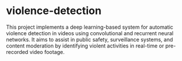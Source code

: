 # violence-detection
This project implements a deep learning-based system for automatic violence detection in videos using convolutional and recurrent neural networks. It aims to assist in public safety, surveillance systems, and content moderation by identifying violent activities in real-time or pre-recorded video footage.
